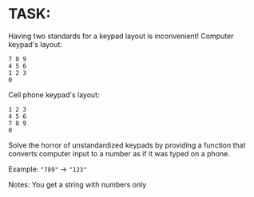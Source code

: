# TASK:
Having two standards for a keypad layout is inconvenient!
Computer keypad's layout:
```
7 8 9  
4 5 6  
1 2 3  
0 
```

Cell phone keypad's layout:
```
1 2 3
4 5 6
7 8 9
0
```

Solve the horror of unstandardized keypads by providing a function that converts computer input to a number as if it was typed on a phone.

Example:
```"789"``` -> ```"123"```

Notes:
You get a string with numbers only